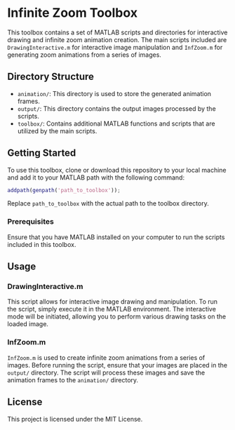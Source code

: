 # Infinite Zoom Toolbox

This toolbox contains a set of MATLAB scripts and directories for interactive drawing and infinite zoom animation creation. The main scripts included are `DrawingInteractive.m` for interactive image manipulation and `InfZoom.m` for generating zoom animations from a series of images.

## Directory Structure

- `animation/`: This directory is used to store the generated animation frames.
- `output/`: This directory contains the output images processed by the scripts.
- `toolbox/`: Contains additional MATLAB functions and scripts that are utilized by the main scripts.

## Getting Started

To use this toolbox, clone or download this repository to your local machine and add it to your MATLAB path with the following command:

```matlab
addpath(genpath('path_to_toolbox'));
```

Replace `path_to_toolbox` with the actual path to the toolbox directory.

### Prerequisites

Ensure that you have MATLAB installed on your computer to run the scripts included in this toolbox.

## Usage

### DrawingInteractive.m

This script allows for interactive image drawing and manipulation. To run the script, simply execute it in the MATLAB environment. The interactive mode will be initiated, allowing you to perform various drawing tasks on the loaded image.

### InfZoom.m

`InfZoom.m` is used to create infinite zoom animations from a series of images. Before running the script, ensure that your images are placed in the `output/` directory. The script will process these images and save the animation frames to the `animation/` directory.

## License

This project is licensed under the MIT License.